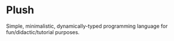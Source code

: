 # Plush

Simple, minimalistic, dynamically-typed programming language for fun/didactic/tutorial purposes.
